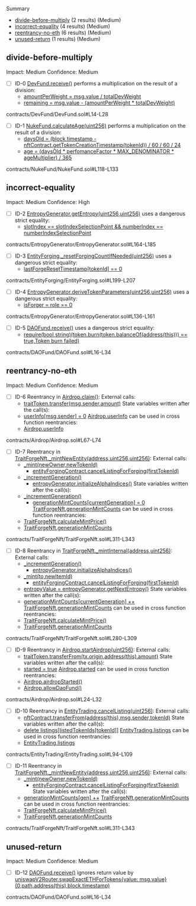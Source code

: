 Summary
 - [divide-before-multiply](#divide-before-multiply) (2 results) (Medium)
 - [incorrect-equality](#incorrect-equality) (4 results) (Medium)
 - [reentrancy-no-eth](#reentrancy-no-eth) (6 results) (Medium)
 - [unused-return](#unused-return) (1 results) (Medium)
## divide-before-multiply
Impact: Medium
Confidence: Medium
 - [ ] ID-0
[DevFund.receive()](contracts/DevFund/DevFund.sol#L14-L28) performs a multiplication on the result of a division:
	- [amountPerWeight = msg.value / totalDevWeight](contracts/DevFund/DevFund.sol#L16)
	- [remaining = msg.value - (amountPerWeight * totalDevWeight)](contracts/DevFund/DevFund.sol#L17)

contracts/DevFund/DevFund.sol#L14-L28


 - [ ] ID-1
[NukeFund.calculateAge(uint256)](contracts/NukeFund/NukeFund.sol#L118-L133) performs a multiplication on the result of a division:
	- [daysOld = (block.timestamp - nftContract.getTokenCreationTimestamp(tokenId)) / 60 / 60 / 24](contracts/NukeFund/NukeFund.sol#L121-L125)
	- [age = (daysOld * perfomanceFactor * MAX_DENOMINATOR * ageMultiplier) / 365](contracts/NukeFund/NukeFund.sol#L128-L131)

contracts/NukeFund/NukeFund.sol#L118-L133


## incorrect-equality
Impact: Medium
Confidence: High
 - [ ] ID-2
[EntropyGenerator.getEntropy(uint256,uint256)](contracts/EntropyGenerator/EntropyGenerator.sol#L164-L185) uses a dangerous strict equality:
	- [slotIndex == slotIndexSelectionPoint && numberIndex == numberIndexSelectionPoint](contracts/EntropyGenerator/EntropyGenerator.sol#L171-L172)

contracts/EntropyGenerator/EntropyGenerator.sol#L164-L185


 - [ ] ID-3
[EntityForging._resetForgingCountIfNeeded(uint256)](contracts/EntityForging/EntityForging.sol#L199-L207) uses a dangerous strict equality:
	- [lastForgeResetTimestamp[tokenId] == 0](contracts/EntityForging/EntityForging.sol#L201)

contracts/EntityForging/EntityForging.sol#L199-L207


 - [ ] ID-4
[EntropyGenerator.deriveTokenParameters(uint256,uint256)](contracts/EntropyGenerator/EntropyGenerator.sol#L136-L161) uses a dangerous strict equality:
	- [isForger = role == 0](contracts/EntropyGenerator/EntropyGenerator.sol#L158)

contracts/EntropyGenerator/EntropyGenerator.sol#L136-L161


 - [ ] ID-5
[DAOFund.receive()](contracts/DAOFund/DAOFund.sol#L16-L34) uses a dangerous strict equality:
	- [require(bool,string)(token.burn(token.balanceOf(address(this))) == true,Token burn failed)](contracts/DAOFund/DAOFund.sol#L30-L33)

contracts/DAOFund/DAOFund.sol#L16-L34


## reentrancy-no-eth
Impact: Medium
Confidence: Medium
 - [ ] ID-6
Reentrancy in [Airdrop.claim()](contracts/Airdrop/Airdrop.sol#L67-L74):
	External calls:
	- [traitToken.transfer(msg.sender,amount)](contracts/Airdrop/Airdrop.sol#L72)
	State variables written after the call(s):
	- [userInfo[msg.sender] = 0](contracts/Airdrop/Airdrop.sol#L73)
	[Airdrop.userInfo](contracts/Airdrop/Airdrop.sol#L18) can be used in cross function reentrancies:
	- [Airdrop.userInfo](contracts/Airdrop/Airdrop.sol#L18)

contracts/Airdrop/Airdrop.sol#L67-L74


 - [ ] ID-7
Reentrancy in [TraitForgeNft._mintNewEntity(address,uint256,uint256)](contracts/TraitForgeNft/TraitForgeNft.sol#L311-L343):
	External calls:
	- [_mint(newOwner,newTokenId)](contracts/TraitForgeNft/TraitForgeNft.sol#L323)
		- [entityForgingContract.cancelListingForForging(firstTokenId)](contracts/TraitForgeNft/TraitForgeNft.sol#L390)
	- [_incrementGeneration()](contracts/TraitForgeNft/TraitForgeNft.sol#L334)
		- [entropyGenerator.initializeAlphaIndices()](contracts/TraitForgeNft/TraitForgeNft.sol#L353)
	State variables written after the call(s):
	- [_incrementGeneration()](contracts/TraitForgeNft/TraitForgeNft.sol#L334)
		- [generationMintCounts[currentGeneration] = 0](contracts/TraitForgeNft/TraitForgeNft.sol#L351)
	[TraitForgeNft.generationMintCounts](contracts/TraitForgeNft/TraitForgeNft.sol#L45) can be used in cross function reentrancies:
	- [TraitForgeNft.calculateMintPrice()](contracts/TraitForgeNft/TraitForgeNft.sol#L227-L232)
	- [TraitForgeNft.generationMintCounts](contracts/TraitForgeNft/TraitForgeNft.sol#L45)

contracts/TraitForgeNft/TraitForgeNft.sol#L311-L343


 - [ ] ID-8
Reentrancy in [TraitForgeNft._mintInternal(address,uint256)](contracts/TraitForgeNft/TraitForgeNft.sol#L280-L309):
	External calls:
	- [_incrementGeneration()](contracts/TraitForgeNft/TraitForgeNft.sol#L282)
		- [entropyGenerator.initializeAlphaIndices()](contracts/TraitForgeNft/TraitForgeNft.sol#L353)
	- [_mint(to,newItemId)](contracts/TraitForgeNft/TraitForgeNft.sol#L287)
		- [entityForgingContract.cancelListingForForging(firstTokenId)](contracts/TraitForgeNft/TraitForgeNft.sol#L390)
	- [entropyValue = entropyGenerator.getNextEntropy()](contracts/TraitForgeNft/TraitForgeNft.sol#L288)
	State variables written after the call(s):
	- [generationMintCounts[currentGeneration] ++](contracts/TraitForgeNft/TraitForgeNft.sol#L293)
	[TraitForgeNft.generationMintCounts](contracts/TraitForgeNft/TraitForgeNft.sol#L45) can be used in cross function reentrancies:
	- [TraitForgeNft.calculateMintPrice()](contracts/TraitForgeNft/TraitForgeNft.sol#L227-L232)
	- [TraitForgeNft.generationMintCounts](contracts/TraitForgeNft/TraitForgeNft.sol#L45)

contracts/TraitForgeNft/TraitForgeNft.sol#L280-L309


 - [ ] ID-9
Reentrancy in [Airdrop.startAirdrop(uint256)](contracts/Airdrop/Airdrop.sol#L24-L32):
	External calls:
	- [traitToken.transferFrom(tx.origin,address(this),amount)](contracts/Airdrop/Airdrop.sol#L29)
	State variables written after the call(s):
	- [started = true](contracts/Airdrop/Airdrop.sol#L30)
	[Airdrop.started](contracts/Airdrop/Airdrop.sol#L11) can be used in cross function reentrancies:
	- [Airdrop.airdropStarted()](contracts/Airdrop/Airdrop.sol#L34-L36)
	- [Airdrop.allowDaoFund()](contracts/Airdrop/Airdrop.sol#L38-L42)

contracts/Airdrop/Airdrop.sol#L24-L32


 - [ ] ID-10
Reentrancy in [EntityTrading.cancelListing(uint256)](contracts/EntityTrading/EntityTrading.sol#L94-L109):
	External calls:
	- [nftContract.transferFrom(address(this),msg.sender,tokenId)](contracts/EntityTrading/EntityTrading.sol#L104)
	State variables written after the call(s):
	- [delete listings[listedTokenIds[tokenId]]](contracts/EntityTrading/EntityTrading.sol#L106)
	[EntityTrading.listings](contracts/EntityTrading/EntityTrading.sol#L20) can be used in cross function reentrancies:
	- [EntityTrading.listings](contracts/EntityTrading/EntityTrading.sol#L20)

contracts/EntityTrading/EntityTrading.sol#L94-L109


 - [ ] ID-11
Reentrancy in [TraitForgeNft._mintNewEntity(address,uint256,uint256)](contracts/TraitForgeNft/TraitForgeNft.sol#L311-L343):
	External calls:
	- [_mint(newOwner,newTokenId)](contracts/TraitForgeNft/TraitForgeNft.sol#L323)
		- [entityForgingContract.cancelListingForForging(firstTokenId)](contracts/TraitForgeNft/TraitForgeNft.sol#L390)
	State variables written after the call(s):
	- [generationMintCounts[gen] ++](contracts/TraitForgeNft/TraitForgeNft.sol#L328)
	[TraitForgeNft.generationMintCounts](contracts/TraitForgeNft/TraitForgeNft.sol#L45) can be used in cross function reentrancies:
	- [TraitForgeNft.calculateMintPrice()](contracts/TraitForgeNft/TraitForgeNft.sol#L227-L232)
	- [TraitForgeNft.generationMintCounts](contracts/TraitForgeNft/TraitForgeNft.sol#L45)

contracts/TraitForgeNft/TraitForgeNft.sol#L311-L343


## unused-return
Impact: Medium
Confidence: Medium
 - [ ] ID-12
[DAOFund.receive()](contracts/DAOFund/DAOFund.sol#L16-L34) ignores return value by [uniswapV2Router.swapExactETHForTokens{value: msg.value}(0,path,address(this),block.timestamp)](contracts/DAOFund/DAOFund.sol#L23-L28)

contracts/DAOFund/DAOFund.sol#L16-L34


